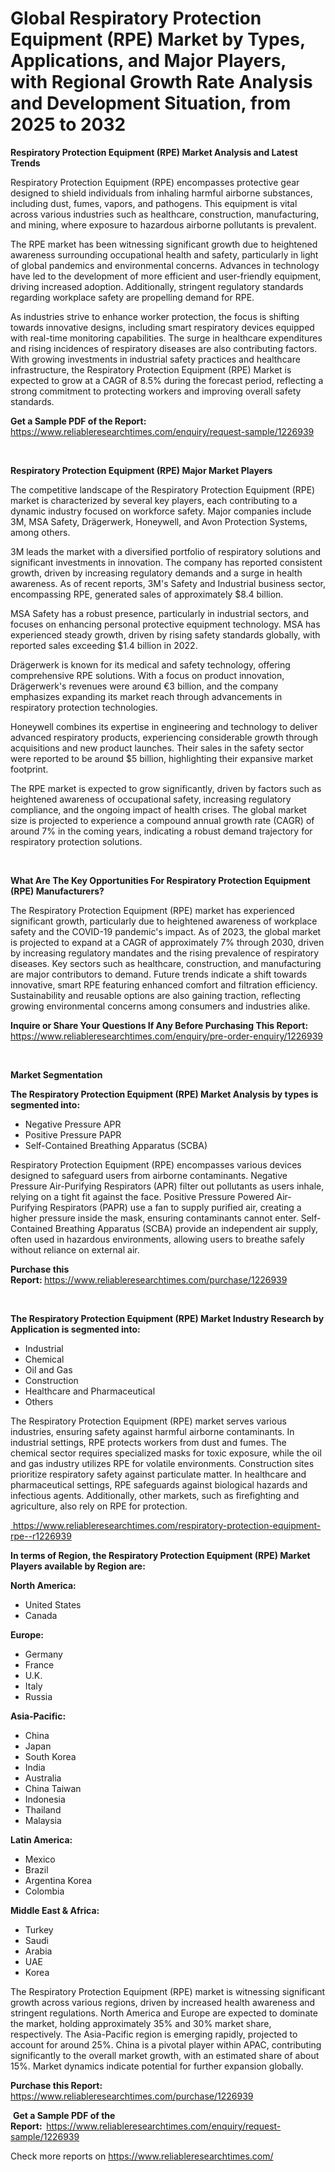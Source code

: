 <p><h1>Global Respiratory Protection Equipment (RPE) Market by Types, Applications, and Major Players, with Regional Growth Rate Analysis and Development Situation, from 2025 to 2032</h1></p><p><strong>Respiratory Protection Equipment (RPE) Market Analysis and Latest Trends</strong></p>
<p><p>Respiratory Protection Equipment (RPE) encompasses protective gear designed to shield individuals from inhaling harmful airborne substances, including dust, fumes, vapors, and pathogens. This equipment is vital across various industries such as healthcare, construction, manufacturing, and mining, where exposure to hazardous airborne pollutants is prevalent.</p><p>The RPE market has been witnessing significant growth due to heightened awareness surrounding occupational health and safety, particularly in light of global pandemics and environmental concerns. Advances in technology have led to the development of more efficient and user-friendly equipment, driving increased adoption. Additionally, stringent regulatory standards regarding workplace safety are propelling demand for RPE.</p><p>As industries strive to enhance worker protection, the focus is shifting towards innovative designs, including smart respiratory devices equipped with real-time monitoring capabilities. The surge in healthcare expenditures and rising incidences of respiratory diseases are also contributing factors. With growing investments in industrial safety practices and healthcare infrastructure, the Respiratory Protection Equipment (RPE) Market is expected to grow at a CAGR of 8.5% during the forecast period, reflecting a strong commitment to protecting workers and improving overall safety standards.</p></p>
<p><strong>Get a Sample PDF of the Report:&nbsp;</strong> <a href="https://www.reliableresearchtimes.com/enquiry/request-sample/1226939?utm_campaign=2989&utm_medium=2&utm_source=Github&utm_content=ia&utm_term=12042025&utm_id=respiratory-protection-equipment-rpe">https://www.reliableresearchtimes.com/enquiry/request-sample/1226939</a></p>
<p>&nbsp;</p>
<p><strong>Respiratory Protection Equipment (RPE) Major Market Players</strong></p>
<p><p>The competitive landscape of the Respiratory Protection Equipment (RPE) market is characterized by several key players, each contributing to a dynamic industry focused on workforce safety. Major companies include 3M, MSA Safety, Drägerwerk, Honeywell, and Avon Protection Systems, among others. </p><p>3M leads the market with a diversified portfolio of respiratory solutions and significant investments in innovation. The company has reported consistent growth, driven by increasing regulatory demands and a surge in health awareness. As of recent reports, 3M's Safety and Industrial business sector, encompassing RPE, generated sales of approximately $8.4 billion.</p><p>MSA Safety has a robust presence, particularly in industrial sectors, and focuses on enhancing personal protective equipment technology. MSA has experienced steady growth, driven by rising safety standards globally, with reported sales exceeding $1.4 billion in 2022.</p><p>Drägerwerk is known for its medical and safety technology, offering comprehensive RPE solutions. With a focus on product innovation, Drägerwerk's revenues were around €3 billion, and the company emphasizes expanding its market reach through advancements in respiratory protection technologies.</p><p>Honeywell combines its expertise in engineering and technology to deliver advanced respiratory products, experiencing considerable growth through acquisitions and new product launches. Their sales in the safety sector were reported to be around $5 billion, highlighting their expansive market footprint.</p><p>The RPE market is expected to grow significantly, driven by factors such as heightened awareness of occupational safety, increasing regulatory compliance, and the ongoing impact of health crises. The global market size is projected to experience a compound annual growth rate (CAGR) of around 7% in the coming years, indicating a robust demand trajectory for respiratory protection solutions.</p></p>
<p>&nbsp;</p>
<p><strong>What Are The Key Opportunities For Respiratory Protection Equipment (RPE) Manufacturers?</strong></p>
<p><p>The Respiratory Protection Equipment (RPE) market has experienced significant growth, particularly due to heightened awareness of workplace safety and the COVID-19 pandemic's impact. As of 2023, the global market is projected to expand at a CAGR of approximately 7% through 2030, driven by increasing regulatory mandates and the rising prevalence of respiratory diseases. Key sectors such as healthcare, construction, and manufacturing are major contributors to demand. Future trends indicate a shift towards innovative, smart RPE featuring enhanced comfort and filtration efficiency. Sustainability and reusable options are also gaining traction, reflecting growing environmental concerns among consumers and industries alike.</p></p>
<p><strong>Inquire or Share Your Questions If Any Before Purchasing This Report:</strong> <a href="https://www.reliableresearchtimes.com/enquiry/pre-order-enquiry/1226939?utm_campaign=2989&utm_medium=2&utm_source=Github&utm_content=ia&utm_term=12042025&utm_id=respiratory-protection-equipment-rpe">https://www.reliableresearchtimes.com/enquiry/pre-order-enquiry/1226939</a></p>
<p>&nbsp;</p>
<p><strong>Market Segmentation</strong></p>
<p><strong>The Respiratory Protection Equipment (RPE) Market Analysis by types is segmented into:</strong></p>
<p><ul><li>Negative Pressure APR</li><li>Positive Pressure PAPR</li><li>Self-Contained Breathing Apparatus (SCBA)</li></ul></p>
<p><p>Respiratory Protection Equipment (RPE) encompasses various devices designed to safeguard users from airborne contaminants. Negative Pressure Air-Purifying Respirators (APR) filter out pollutants as users inhale, relying on a tight fit against the face. Positive Pressure Powered Air-Purifying Respirators (PAPR) use a fan to supply purified air, creating a higher pressure inside the mask, ensuring contaminants cannot enter. Self-Contained Breathing Apparatus (SCBA) provide an independent air supply, often used in hazardous environments, allowing users to breathe safely without reliance on external air.</p></p>
<p><strong>Purchase this Report:&nbsp;</strong><a href="https://www.reliableresearchtimes.com/purchase/1226939?utm_campaign=2989&utm_medium=2&utm_source=Github&utm_content=ia&utm_term=12042025&utm_id=respiratory-protection-equipment-rpe">https://www.reliableresearchtimes.com/purchase/1226939</a></p>
<p>&nbsp;</p>
<p><strong>The Respiratory Protection Equipment (RPE) Market Industry Research by Application is segmented into:</strong></p>
<p><ul><li>Industrial</li><li>Chemical</li><li>Oil and Gas</li><li>Construction</li><li>Healthcare and Pharmaceutical</li><li>Others</li></ul></p>
<p><p>The Respiratory Protection Equipment (RPE) market serves various industries, ensuring safety against harmful airborne contaminants. In industrial settings, RPE protects workers from dust and fumes. The chemical sector requires specialized masks for toxic exposure, while the oil and gas industry utilizes RPE for volatile environments. Construction sites prioritize respiratory safety against particulate matter. In healthcare and pharmaceutical settings, RPE safeguards against biological hazards and infectious agents. Additionally, other markets, such as firefighting and agriculture, also rely on RPE for protection.</p></p>
<p><a href="https://www.reliableresearchtimes.com/respiratory-protection-equipment-rpe--r1226939?utm_campaign=2989&utm_medium=2&utm_source=Github&utm_content=ia&utm_term=12042025&utm_id=respiratory-protection-equipment-rpe">&nbsp;https://www.reliableresearchtimes.com/respiratory-protection-equipment-rpe--r1226939</a></p>
<p><strong>In terms of Region, the Respiratory Protection Equipment (RPE) Market Players available by Region are:</strong></p>
<p>
    <p> <strong> North America: </strong>
        <ul>
            <li>United States</li>
            <li>Canada</li>
        </ul>
        </p> 
    <p> <strong> Europe: </strong>
        <ul>
            <li>Germany</li>
            <li>France</li>
            <li>U.K.</li>
            <li>Italy</li>
            <li>Russia</li>
        </ul>
        </p> 
    <p> <strong> Asia-Pacific: </strong>
        <ul>
            <li>China</li>
            <li>Japan</li>
            <li>South Korea</li>
            <li>India</li>
            <li>Australia</li>
            <li>China Taiwan</li>
            <li>Indonesia</li>
            <li>Thailand</li>
            <li>Malaysia</li>
        </ul>
        </p> 
    <p> <strong> Latin America: </strong>
        <ul>
            <li>Mexico</li>
            <li>Brazil</li>
            <li>Argentina Korea</li>
            <li>Colombia</li>
        </ul>
        </p> 
    <p> <strong> Middle East & Africa: </strong>
        <ul>
            <li>Turkey</li>
            <li>Saudi</li>
            <li>Arabia</li>
            <li>UAE</li>
            <li>Korea</li>
        </ul>
    </p>
    </p>
<p><p>The Respiratory Protection Equipment (RPE) market is witnessing significant growth across various regions, driven by increased health awareness and stringent regulations. North America and Europe are expected to dominate the market, holding approximately 35% and 30% market share, respectively. The Asia-Pacific region is emerging rapidly, projected to account for around 25%. China is a pivotal player within APAC, contributing significantly to the overall market growth, with an estimated share of about 15%. Market dynamics indicate potential for further expansion globally.</p></p>
<p><strong>Purchase this Report: </strong><a href="https://www.reliableresearchtimes.com/purchase/1226939?utm_campaign=2989&utm_medium=2&utm_source=Github&utm_content=ia&utm_term=12042025&utm_id=respiratory-protection-equipment-rpe">https://www.reliableresearchtimes.com/purchase/1226939</a></p>
<p>&nbsp;<strong>Get a Sample PDF of the Report:&nbsp;&nbsp;</strong><a href="https://www.reliableresearchtimes.com/enquiry/request-sample/1226939?utm_campaign=2989&utm_medium=2&utm_source=Github&utm_content=ia&utm_term=12042025&utm_id=respiratory-protection-equipment-rpe">https://www.reliableresearchtimes.com/enquiry/request-sample/1226939</a></p>
<p><strong></strong></p>
<p>Check more reports on <a href="https://www.reliableresearchtimes.com/?utm_campaign=2989&utm_medium=2&utm_source=Github&utm_content=ia&utm_term=12042025&utm_id=respiratory-protection-equipment-rpe">https://www.reliableresearchtimes.com/</a></p>